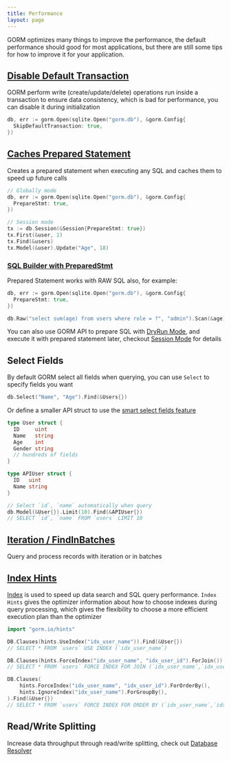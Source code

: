 ```yaml
---
title: Performance
layout: page
---
```


GORM optimizes many things to improve the performance, the default performance should good for most applications, but there are still some tips for how to improve it for your application.

## [Disable Default Transaction](transactions.html)

GORM perform write (create/update/delete) operations run inside a transaction to ensure data consistency, which is bad for performance, you can disable it during initialization

```go
db, err := gorm.Open(sqlite.Open("gorm.db"), &gorm.Config{
  SkipDefaultTransaction: true,
})
```

## [Caches Prepared Statement](session.html)

Creates a prepared statement when executing any SQL and caches them to speed up future calls

```go
// Globally mode
db, err := gorm.Open(sqlite.Open("gorm.db"), &gorm.Config{
  PrepareStmt: true,
})

// Session mode
tx := db.Session(&Session{PrepareStmt: true})
tx.First(&user, 1)
tx.Find(&users)
tx.Model(&user).Update("Age", 18)
```

### [SQL Builder with PreparedStmt](sql_builder.html)

Prepared Statement works with RAW SQL also, for example:

```go
db, err := gorm.Open(sqlite.Open("gorm.db"), &gorm.Config{
  PrepareStmt: true,
})

db.Raw("select sum(age) from users where role = ?", "admin").Scan(&age)
```

You can also use GORM API to prepare SQL with [DryRun Mode](session.html), and execute it with prepared statement later, checkout [Session Mode](session.html) for details

## Select Fields

By default GORM select all fields when querying, you can use `Select` to specify fields you want

```go
db.Select("Name", "Age").Find(&Users{})
```

Or define a smaller API struct to use the [smart select fields feature](advanced_query.html)

```go
type User struct {
  ID     uint
  Name   string
  Age    int
  Gender string
  // hundreds of fields
}

type APIUser struct {
  ID   uint
  Name string
}

// Select `id`, `name` automatically when query
db.Model(&User{}).Limit(10).Find(&APIUser{})
// SELECT `id`, `name` FROM `users` LIMIT 10
```

## [Iteration / FindInBatches](advanced_query.html)

Query and process records with iteration or in batches

## [Index Hints](hints.html)

[Index](indexes.html) is used to speed up data search and SQL query performance. `Index Hints` gives the optimizer information about how to choose indexes during query processing, which gives the flexibility to choose a more efficient execution plan than the optimizer

```go
import "gorm.io/hints"

DB.Clauses(hints.UseIndex("idx_user_name")).Find(&User{})
// SELECT * FROM `users` USE INDEX (`idx_user_name`)

DB.Clauses(hints.ForceIndex("idx_user_name", "idx_user_id").ForJoin()).Find(&User{})
// SELECT * FROM `users` FORCE INDEX FOR JOIN (`idx_user_name`,`idx_user_id`)"

DB.Clauses(
	hints.ForceIndex("idx_user_name", "idx_user_id").ForOrderBy(),
	hints.IgnoreIndex("idx_user_name").ForGroupBy(),
).Find(&User{})
// SELECT * FROM `users` FORCE INDEX FOR ORDER BY (`idx_user_name`,`idx_user_id`) IGNORE INDEX FOR GROUP BY (`idx_user_name`)"
```

## Read/Write Splitting

Increase data throughput through read/write splitting, check out [Database Resolver](dbresolver.html)
